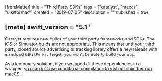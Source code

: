 [frontMatter]
title = "Third Party SDKs"
tags = ["catalyst", "macos", "uikitformac"]
created = "2019-07-05"
description = ""
published = true

[meta]
swift_version = "5.1"
---

Catalyst requires new builds of your third party frameworks and SDKs. The iOS or Simulator builds are not appropriate. This means that until your third party, closed source advertising or tracking library offers a new release with an added `UIKitForMac` target, you won't be able to build your app.

As a temporary solution, if you wrapped all these dependencies in a wrapper, [you can just use conditional compilation to just not ship them on macOS.](rel::firststeps/conditional_compilation.md)
